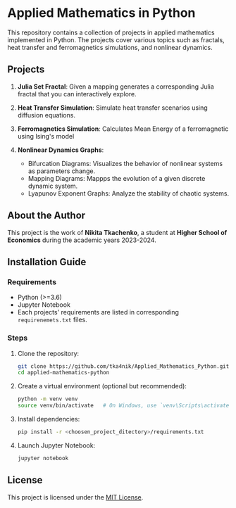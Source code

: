# Applied Mathematics in Python

This repository contains a collection of projects in applied mathematics implemented in Python. The projects cover various topics such as fractals, heat transfer and ferromagnetics simulations, and nonlinear dynamics.

## Projects

1. **Julia Set Fractal**: Given a mapping generates a corresponding Julia fractal that you can interactively explore.

2. **Heat Transfer Simulation**: Simulate heat transfer scenarios using diffusion equations.

3. **Ferromagnetics Simulation**: Calculates Mean Energy of a ferromagnetic using Ising's model
4. **Nonlinear Dynamics Graphs**:
   - Bifurcation Diagrams: Visualizes the behavior of nonlinear systems as parameters change.
   - Mapping Diagrams: Mappps the evolution of a given discrete dynamic system. 
   - Lyapunov Exponent Graphs: Analyze the stability of chaotic systems.

## About the Author

This project is the work of **Nikita Tkachenko**, a student at **Higher School of Economics** during the academic years 2023-2024.

## Installation Guide

### Requirements
- Python (>=3.6)
- Jupyter Notebook
- Each projects' requirements are listed in corresponding `requirenemets.txt` files.

### Steps
1. Clone the repository:
    ```bash
    git clone https://github.com/tka4nik/Applied_Mathematics_Python.git
    cd applied-mathematics-python
    ```

2. Create a virtual environment (optional but recommended):
    ```bash
    python -m venv venv
    source venv/bin/activate   # On Windows, use `venv\Scripts\activate`
    ```

3. Install dependencies:
    ```bash
    pip install -r <choosen_project_ditectory>/requirements.txt
    ```

4. Launch Jupyter Notebook:
    ```bash
    jupyter notebook
    ```
    
## License

This project is licensed under the [MIT License](LICENSE).
